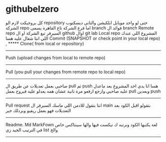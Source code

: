 # githubelzero

كل بروجيكت لازم الو repository
حتى لو واحد موبايل ابلكيشن والتاني ديسكتوب
الشركة repo اما فرع الشركة تاع القاهرة يسمى branch
فوائد ال branch
Remote repo
السيرفر تبع الشركة او ال github اوال git lab
Local repo
المشروع اللي عندك اللي انتا شغال عليه هسا
Commit (SNAPSHOT or check point in your local repo) 
, *****
Clone( from local or repository) 
********
Push (upload changes from local to remote repo) 
******
Pull (you pull your changes from remote repo  to local repo)
*********
صاحبي بعمل تعديلات عن طريق ال pull ثم push
هسا انا بدي اخد المشروع بعد ماعدل عليه صاحبي وارجع ارفعو مرة تانية عشان همه يعدلو عليه
فبروح بعمل pull وبعدين push
*****
Pull request
انتا بتقول للادمن اللي ماسك السيرفر ال main 
بتقولو اقبل الكود بعد التعديلات فهو بعمل ريفيو وبردلك خبر
******
Readme. Md
MarkFown
لغة يكتبها  الكود ونرتبه ك تيكست فيها
والها سينتاكس خاص في الترتيب الجيد زي list
والخ
******************************************************************

